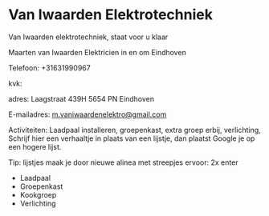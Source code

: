 # Van Iwaarden Elektrotechniek

Van Iwaarden elektrotechniek, staat voor u klaar

Maarten van Iwaarden Elektricien in en om Eindhoven

Telefoon: +31631990967

kvk:

adres: Laagstraat 439H 5654 PN  Eindhoven

E-mailadres: <m.vaniwaardenelektro@gmail.com>

Activiteiten: Laadpaal installeren, groepenkast, extra groep erbij, verlichting,  Schrijf hier een verhaaltje in plaats van een lijstje, dan plaatst Google je op een hogere lijst.

Tip: lijstjes maak je door nieuwe alinea met streepjes ervoor: 2x enter

- Laadpaal
- Groepenkast
- Kookgroep
- Verlichting
  